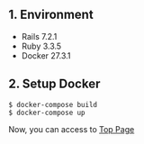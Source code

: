 ## 1. Environment

- Rails 7.2.1
- Ruby 3.3.5
- Docker 27.3.1

## 2. Setup Docker

```command
$ docker-compose build
$ docker-compose up
```

Now, you can access to [Top Page](http://localhost:3000)
